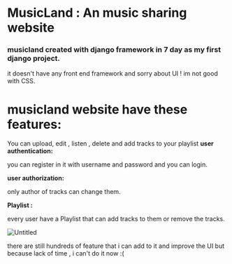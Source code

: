 <h1>MusicLand : An music sharing website </h1>
<h3>musicland created with django framework in 7 day as my first django project.</h3>

it doesn't have any front end framework and sorry about UI ! 
im not good with CSS.

<h1> musicland website have these features:
</h1>
 You can upload, edit , listen , delete and add tracks to your playlist
<strong>user authentication:</strong>

you can register in it with username and password and you can login.

<strong> user authorization:</strong>

only author of tracks can change them.

<strong>Playlist :</strong>

every user have a Playlist that can add tracks to them or remove the tracks.

![Untitled](https://github.com/user-attachments/assets/caf627b1-1ce0-4bfd-adb4-29fe3577d3f1)

there are still hundreds of feature that i can add to it and improve the UI but because lack of time , i can't do it now :(
